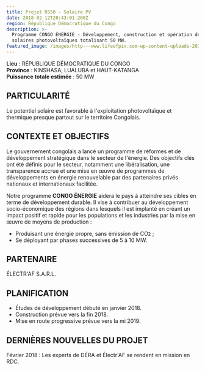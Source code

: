 ```yaml
---
title: Projet RS50 - Solaire PV
date: 2018-02-12T20:43:01.200Z
region: République Démocratique du Congo
description: >-
  Programme CONGO ÉNERGIE - Développement, construction et opération de fermes
  solaires photovoltaïques totalisant 50 MW.
featured_image: /images/http---www.lifeofpix.com-wp-content-uploads-2017-03-dsc07961 (1).jpg
---
```

**Lieu** : RÉPUBLIQUE DÉMOCRATIQUE DU CONGO<br>
**Province** : KINSHASA, LUALUBA et HAUT-KATANGA<br>
**Puissance totale estimée** : 50 MW<br>

## PARTICULARITÉ

Le potentiel solaire est favorable à l'exploitation photovoltaïque et thermique presque partout sur le territoire Congolais.

## CONTEXTE ET OBJECTIFS

Le gouvernement congolais a lancé un programme de réformes et de développement stratégique dans le secteur de l'énergie. Des objectifs clés ont été définis pour le secteur, notamment une libéralisation, une transparence accrue et une mise en œuvre de programmes de développements en énergie renouvelable par des partenaires privés nationaux et internationaux facilitée.

Notre programme **CONGO ÉNERGIE** aidera le pays à atteindre ses cibles en terme de développement durable. Il vise à contribuer au développement socio-économique des régions dans lesquels il est implanté en créant un impact positif et rapide pour les populations et les industries par la mise en œuvre de moyens de production :

* Produisant une énergie propre, sans émission de CO`2` ;
* Se déployant par phases successives de 5 à 10 MW.

## PARTENAIRE

ÉLECTR'AF S.A.R.L.

## PLANIFICATION

* Études de développement débuté en janvier 2018.
* Construction prévue vers la fin 2018.
* Mise en route progressive prévue vers la mi 2019.

## DERNIÈRES NOUVELLES DU PROJET

Février 2018 : Les experts de DÉRA et Électr'AF se rendent en mission en RDC.
